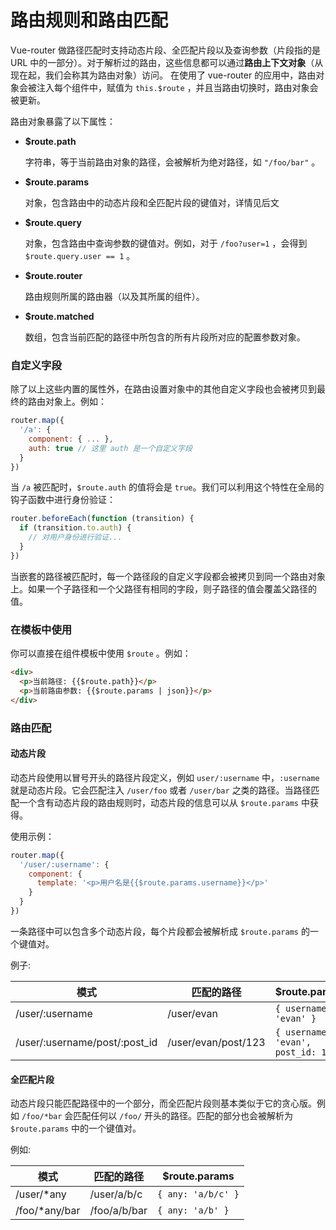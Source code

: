 # 路由规则和路由匹配

Vue-router 做路径匹配时支持动态片段、全匹配片段以及查询参数（片段指的是 URL 中的一部分）。对于解析过的路由，这些信息都可以通过**路由上下文对象**（从现在起，我们会称其为路由对象）访问。
在使用了 vue-router 的应用中，路由对象会被注入每个组件中，赋值为 `this.$route` ，并且当路由切换时，路由对象会被更新。

路由对象暴露了以下属性：

- **$route.path**

  字符串，等于当前路由对象的路径，会被解析为绝对路径，如 `"/foo/bar"` 。

- **$route.params**

  对象，包含路由中的动态片段和全匹配片段的键值对，详情见后文

- **$route.query**

  对象，包含路由中查询参数的键值对。例如，对于 `/foo?user=1` ，会得到 `$route.query.user == 1` 。

- **$route.router**

  路由规则所属的路由器（以及其所属的组件）。

- **$route.matched**

  数组，包含当前匹配的路径中所包含的所有片段所对应的配置参数对象。

### 自定义字段

除了以上这些内置的属性外，在路由设置对象中的其他自定义字段也会被拷贝到最终的路由对象上。例如：

``` js
router.map({
  '/a': {
    component: { ... },
    auth: true // 这里 auth 是一个自定义字段
  }
})
```

当 `/a` 被匹配时，`$route.auth` 的值将会是 `true`。我们可以利用这个特性在全局的钩子函数中进行身份验证：

``` js
router.beforeEach(function (transition) {
  if (transition.to.auth) {
    // 对用户身份进行验证...
  }
})
```

当嵌套的路径被匹配时，每一个路径段的自定义字段都会被拷贝到同一个路由对象上。如果一个子路径和一个父路径有相同的字段，则子路径的值会覆盖父路径的值。

### 在模板中使用

你可以直接在组件模板中使用 `$route` 。例如：

``` html
<div>
  <p>当前路径: {{$route.path}}</p>
  <p>当前路由参数: {{$route.params | json}}</p>
</div>
```

### 路由匹配

#### 动态片段

动态片段使用以冒号开头的路径片段定义，例如 `user/:username` 中，`:username` 就是动态片段。它会匹配注入 `/user/foo` 或者 `/user/bar` 之类的路径。当路径匹配一个含有动态片段的路由规则时，动态片段的信息可以从 `$route.params` 中获得。

使用示例：

``` js
router.map({
  '/user/:username': {
    component: {
      template: '<p>用户名是{{$route.params.username}}</p>'
    }
  }
})
```

一条路径中可以包含多个动态片段，每个片段都会被解析成 `$route.params` 的一个键值对。

例子:

| 模式 | 匹配的路径 | $route.params |
|---------|------|--------|
| /user/:username | /user/evan | `{ username: 'evan' }` |
| /user/:username/post/:post_id | /user/evan/post/123 | `{ username: 'evan', post_id: 123 }` |

#### 全匹配片段

动态片段只能匹配路径中的一个部分，而全匹配片段则基本类似于它的贪心版。例如 `/foo/*bar` 会匹配任何以 `/foo/` 开头的路径。匹配的部分也会被解析为 `$route.params` 中的一个键值对。

例如:

| 模式 | 匹配的路径 | $route.params |
|---------|------|--------|
| /user/*any | /user/a/b/c | `{ any: 'a/b/c' }` |
| /foo/*any/bar | /foo/a/b/bar | `{ any: 'a/b' }` |
